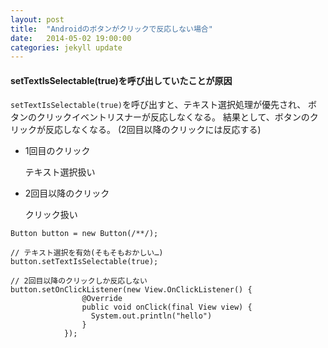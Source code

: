 ```yaml
---
layout: post
title:  "Androidのボタンがクリックで反応しない場合"
date:   2014-05-02 19:00:00
categories: jekyll update
---
```


#### setTextIsSelectable(true)を呼び出していたことが原因

`setTextIsSelectable(true)`を呼び出すと、テキスト選択処理が優先され、
ボタンのクリックイベントリスナーが反応しなくなる。
結果として、ボタンのクリックが反応しなくなる。
(2回目以降のクリックには反応する)

* 1回目のクリック

    テキスト選択扱い

* 2回目以降のクリック

    クリック扱い

~~~
Button button = new Button(/**/);

// テキスト選択を有効(そもそもおかしい…)
button.setTextIsSelectable(true);

// 2回目以降のクリックしか反応しない
button.setOnClickListener(new View.OnClickListener() {
                @Override
                public void onClick(final View view) {
                  System.out.println("hello")
                }
            });
~~~
